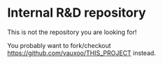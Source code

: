 Internal R&D repository
=======================

This is not the repository you are looking for!

You probably want to fork/checkout https://github.com/vauxoo/THIS_PROJECT instead.

